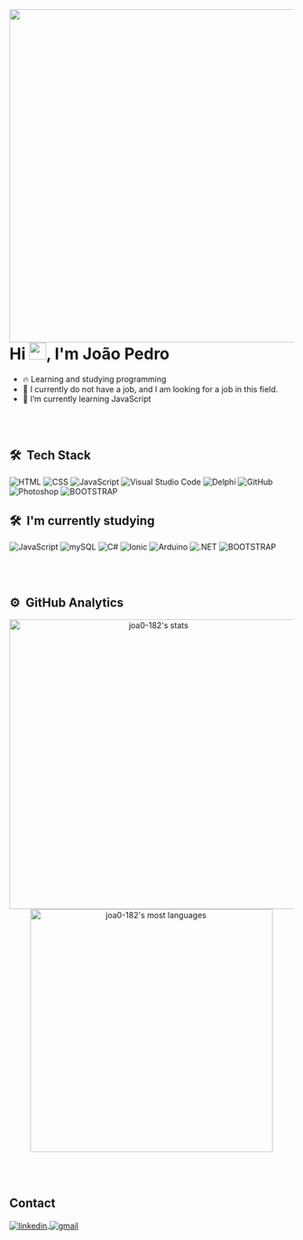 <img align="right" height="590em" src="https://raw.githubusercontent.com/gist/joa0-182/bd2f06170c9ad064a975d42553bcd1cd/raw/a37626653454288cd64cf751213bd5c619dc7560/cardreadmejp.svg"/>
<h1 align="left">Hi <img src="https://raw.githubusercontent.com/kaueMarques/kaueMarques/master/hi.gif" height="30px">, I'm João Pedro</h1>

- 🔥 Learning and studying programming
- 🔭 I currently do not have a job, and I am looking for a job in this field.
- 🌱 I’m currently learning JavaScript

<br><br>

## 🛠 &nbsp;Tech Stack

![HTML](https://img.shields.io/badge/HTML5-E34F26?style=for-the-badge&logo=html5&logoColor=white)
![CSS](https://img.shields.io/badge/CSS3-1572B6?style=for-the-badge&logo=css3&logoColor=white)
![JavaScript](https://img.shields.io/badge/JavaScript-323330?style=for-the-badge&logo=javascript&logoColor=F7DF1E)
![Visual Studio Code](https://img.shields.io/badge/Visual_Studio_Code-0078D4?style=for-the-badge&logo=visual%20studio%20code&logoColor=white)
![Delphi](https://img.shields.io/badge/Delphi-B22222?style=for-the-badge&logo=delphi&logoColor=white)
![GitHub](https://img.shields.io/badge/GitHub-100000?style=for-the-badge&logo=github&logoColor=white)
![Photoshop](https://img.shields.io/badge/Adobe%20Photoshop-31A8FF?style=for-the-badge&logo=Adobe%20Photoshop&logoColor=black)
![BOOTSTRAP](https://img.shields.io/badge/Bootstrap-563D7C?style=for-the-badge&logo=bootstrap&logoColor=white)

## 🛠 &nbsp;I'm currently studying

![JavaScript](https://img.shields.io/badge/JavaScript-323330?style=for-the-badge&logo=javascript&logoColor=F7DF1E)
![mySQL](https://img.shields.io/badge/MySQL-005C84?style=for-the-badge&logo=mysql&logoColor=white)
![C#](	https://img.shields.io/badge/C%23-239120?style=for-the-badge&logo=c-sharp&logoColor=white)
![Ionic](https://img.shields.io/badge/Ionic-3880FF?style=for-the-badge&logo=ionic&logoColor=white)
![Arduino](https://img.shields.io/badge/Arduino-00979D?style=for-the-badge&logo=Arduino&logoColor=white)
![.NET](https://img.shields.io/badge/.NET-512BD4?style=for-the-badge&logo=dotnet&logoColor=white)
![BOOTSTRAP](https://img.shields.io/badge/Bootstrap-563D7C?style=for-the-badge&logo=bootstrap&logoColor=white)





<br><br>

## ⚙️ &nbsp;GitHub Analytics

<p align="center">
<img width="513em" src="https://github-readme-stats.vercel.app/api?username=joa0-182&show_icons=true&theme=vision-friendly-dark" alt="joa0-182's stats"/> <img width="430em" src="https://github-readme-stats.vercel.app/api/top-langs/?username=joa0-182&layout=compact&theme=vision-friendly-dark" alt="joa0-182's most languages"/>
</p>

<br><br>

## Contact

<a href="https://www.linkedin.com/in/joão-pedro-maria-bb04231b3/" target="_blank">
  <img align="center" src="https://img.shields.io/badge/LinkedIn-0077B5?style=for-the-badge&logo=linkedin&logoColor=white" alt="linkedin"/>
</a> <a href="mailto:joaopedromaria182@gmail.com" target="_blank">
  <img align="center" src="https://img.shields.io/badge/Gmail-D14836?style=for-the-badge&logo=gmail&logoColor=white" alt="gmail"/>
</a>


